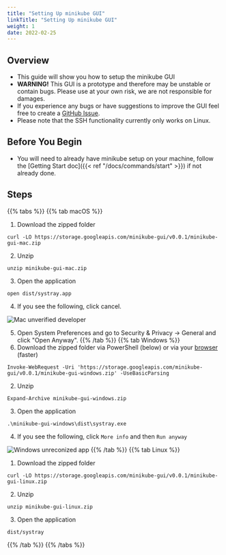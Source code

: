 ```yaml
---
title: "Setting Up minikube GUI"
linkTitle: "Setting Up minikube GUI"
weight: 1
date: 2022-02-25
---
```


## Overview

- This guide will show you how to setup the minikube GUI
- **WARNING!** This GUI is a prototype and therefore may be unstable or contain bugs. Please use at your own risk, we are not responsible for damages.
- If you experience any bugs or have suggestions to improve the GUI feel free to create a [GitHub Issue](https://github.com/kubernetes/minikube/issues/new/choose).
- Please note that the SSH functionality currently only works on Linux.

## Before You Begin

- You will need to already have minikube setup on your machine, follow the [Getting Start doc]({{< ref "/docs/commands/start" >}}) if not already done.

## Steps

{{% tabs %}}
{{% tab macOS %}}
1. Download the zipped folder
```shell
curl -LO https://storage.googleapis.com/minikube-gui/v0.0.1/minikube-gui-mac.zip
```

2. Unzip
```shell
unzip minikube-gui-mac.zip
```

3. Open the application
```shell
open dist/systray.app
```

4. If you see the following, click cancel.

![Mac unverified developer](/images/gui/mac.png)

5. Open System Preferences and go to Security & Privacy -> General and click "Open Anyway".
{{% /tab %}}
{{% tab Windows %}}
1. Download the zipped folder via PowerShell (below) or via your [browser](https://storage.googleapis.com/minikube-gui/v0.0.1/minikube-gui-windows.zip) (faster)
```shell
Invoke-WebRequest -Uri 'https://storage.googleapis.com/minikube-gui/v0.0.1/minikube-gui-windows.zip' -UseBasicParsing
```

2. Unzip
```shell
Expand-Archive minikube-gui-windows.zip
```

3. Open the application
```shell
.\minikube-gui-windows\dist\systray.exe
```

4. If you see the following, click `More info` and then `Run anyway`

![Windows unreconized app](/images/gui/windows.png)
{{% /tab %}}
{{% tab Linux %}}
1. Download the zipped folder
```shell
curl -LO https://storage.googleapis.com/minikube-gui/v0.0.1/minikube-gui-linux.zip
```

2. Unzip
```shell
unzip minikube-gui-linux.zip
```

3. Open the application
```shell
dist/systray
```
{{% /tab %}}
{{% /tabs %}}

